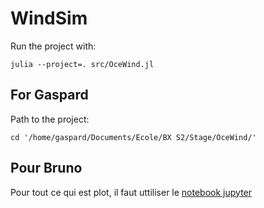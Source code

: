 
# WindSim

Run the project with:

`julia --project=. src/OceWind.jl`


## For Gaspard

Path to the project:

`cd '/home/gaspard/Documents/Ecole/BX S2/Stage/OceWind/'`


## Pour Bruno

Pour tout ce qui est plot, il faut uttiliser le [notebook jupyter](Notebooks/graphs.ipynb)
